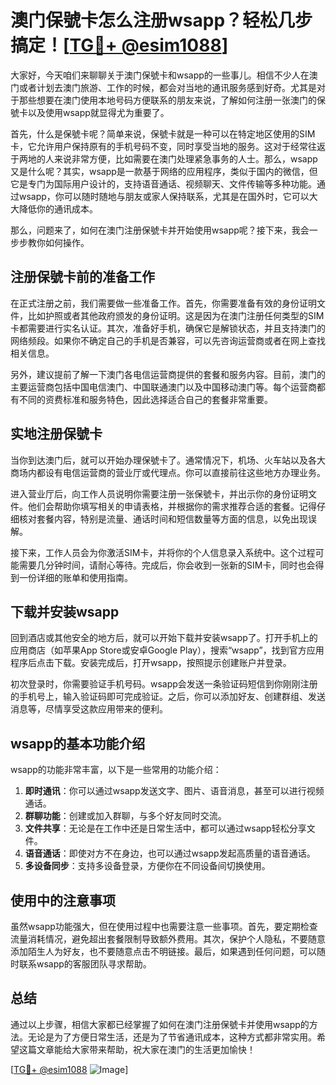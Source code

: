 # 澳门保號卡怎么注册wsapp？轻松几步搞定！[[TG💪+ @esim1088](https://t.me/s/esim1088)]

大家好，今天咱们来聊聊关于澳门保號卡和wsapp的一些事儿。相信不少人在澳门或者计划去澳门旅游、工作的时候，都会对当地的通讯服务感到好奇。尤其是对于那些想要在澳门使用本地号码方便联系的朋友来说，了解如何注册一张澳门的保號卡以及使用wsapp就显得尤为重要了。

首先，什么是保號卡呢？简单来说，保號卡就是一种可以在特定地区使用的SIM卡，它允许用户保持原有的手机号码不变，同时享受当地的服务。这对于经常往返于两地的人来说非常方便，比如需要在澳门处理紧急事务的人士。那么，wsapp又是什么呢？其实，wsapp是一款基于网络的应用程序，类似于国内的微信，但它是专门为国际用户设计的，支持语音通话、视频聊天、文件传输等多种功能。通过wsapp，你可以随时随地与朋友或家人保持联系，尤其是在国外时，它可以大大降低你的通讯成本。

那么，问题来了，如何在澳门注册保號卡并开始使用wsapp呢？接下来，我会一步步教你如何操作。

## 注册保號卡前的准备工作

在正式注册之前，我们需要做一些准备工作。首先，你需要准备有效的身份证明文件，比如护照或者其他政府颁发的身份证明。这是因为在澳门注册任何类型的SIM卡都需要进行实名认证。其次，准备好手机，确保它是解锁状态，并且支持澳门的网络频段。如果你不确定自己的手机是否兼容，可以先咨询运营商或者在网上查找相关信息。

另外，建议提前了解一下澳门各电信运营商提供的套餐和服务内容。目前，澳门的主要运营商包括中国电信澳门、中国联通澳门以及中国移动澳门等。每个运营商都有不同的资费标准和服务特色，因此选择适合自己的套餐非常重要。

## 实地注册保號卡

当你到达澳门后，就可以开始办理保號卡了。通常情况下，机场、火车站以及各大商场内都设有电信运营商的营业厅或代理点。你可以直接前往这些地方办理业务。

进入营业厅后，向工作人员说明你需要注册一张保號卡，并出示你的身份证明文件。他们会帮助你填写相关的申请表格，并根据你的需求推荐合适的套餐。记得仔细核对套餐内容，特别是流量、通话时间和短信数量等方面的信息，以免出现误解。

接下来，工作人员会为你激活SIM卡，并将你的个人信息录入系统中。这个过程可能需要几分钟时间，请耐心等待。完成后，你会收到一张新的SIM卡，同时也会得到一份详细的账单和使用指南。

## 下载并安装wsapp

回到酒店或其他安全的地方后，就可以开始下载并安装wsapp了。打开手机上的应用商店（如苹果App Store或安卓Google Play），搜索“wsapp”，找到官方应用程序后点击下载。安装完成后，打开wsapp，按照提示创建账户并登录。

初次登录时，你需要验证手机号码。wsapp会发送一条验证码短信到你刚刚注册的手机号上，输入验证码即可完成验证。之后，你可以添加好友、创建群组、发送消息等，尽情享受这款应用带来的便利。

## wsapp的基本功能介绍

wsapp的功能非常丰富，以下是一些常用的功能介绍：

1. **即时通讯**：你可以通过wsapp发送文字、图片、语音消息，甚至可以进行视频通话。
2. **群聊功能**：创建或加入群聊，与多个好友同时交流。
3. **文件共享**：无论是在工作中还是日常生活中，都可以通过wsapp轻松分享文件。
4. **语音通话**：即使对方不在身边，也可以通过wsapp发起高质量的语音通话。
5. **多设备同步**：支持多设备登录，方便你在不同设备间切换使用。

## 使用中的注意事项

虽然wsapp功能强大，但在使用过程中也需要注意一些事项。首先，要定期检查流量消耗情况，避免超出套餐限制导致额外费用。其次，保护个人隐私，不要随意添加陌生人为好友，也不要随意点击不明链接。最后，如果遇到任何问题，可以随时联系wsapp的客服团队寻求帮助。

## 总结

通过以上步骤，相信大家都已经掌握了如何在澳门注册保號卡并使用wsapp的方法。无论是为了方便日常生活，还是为了节省通讯成本，这种方式都非常实用。希望这篇文章能给大家带来帮助，祝大家在澳门的生活更加愉快！

[[TG💪+ @esim1088](https://t.me/s/esim1088) ![Image](https://i.postimg.cc/4NQfJmqS/Snipaste-2025-05-13-00-14-12.png)]